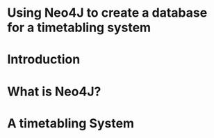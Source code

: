# Using Neo4J to create a database for a timetabling system


# Introduction

# What is Neo4J?

# A timetabling System
